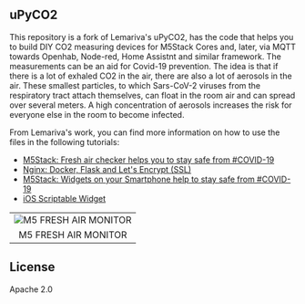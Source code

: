 ## uPyCO2
This repository is a fork of Lemariva's uPyCO2,  has the code that helps you to build DIY CO2 measuring devices for M5Stack Cores and, later, via MQTT towards Openhab, Node-red, Home Assistnt and similar framework. The measurements can be an aid for Covid-19 prevention. The idea is that if there is a lot of exhaled CO2 in the air, there are also a lot of aerosols in the air. These smallest particles, to which Sars-CoV-2 viruses from the respiratory tract attach themselves, can float in the room air and can spread over several meters. A high concentration of aerosols increases the risk for everyone else in the room to become infected.

From Lemariva's work, you can find more information on how to use the files in the following tutorials:
* [M5Stack: Fresh air checker helps you to stay safe from #COVID-19](https://lemariva.com/blog/2020/11/m5stack-fresh-air-helps-stay-safe-from-covid-19)
* [Nginx: Docker, Flask and Let's Encrypt (SSL)](https://lemariva.com/blog/2020/11/nginx-docker-flask-and-lets-encrypt-ssl)
* [M5Stack: Widgets on your Smartphone help to stay safe from #COVID-19](https://lemariva.com/blog/default/default/m5stack-widgets-your-smartphone-help-stay-safe-covid-19)
* [iOS Scriptable Widget](https://gist.github.com/lemariva/4d52b8cb43ff4571a38b883bf452bea6)

|           | 
|:---------:|
|![M5 FRESH AIR MONITOR](https://www.themaker.it/wp-content/uploads/2021/02/fotofreshair-300x259.jpg)|
|M5 FRESH AIR MONITOR|


## License
Apache 2.0
